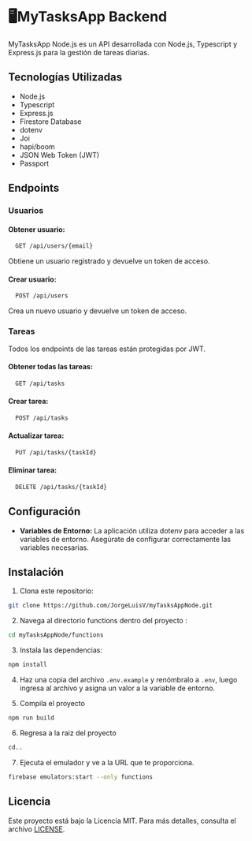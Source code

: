 # 🖥️MyTasksApp Backend

MyTasksApp Node.js es un API desarrollada con Node.js, Typescript y Express.js para la gestión de tareas diarias.

## Tecnologías Utilizadas

- Node.js
- Typescript
- Express.js
- Firestore Database
- dotenv
- Joi
- hapi/boom
- JSON Web Token (JWT)
- Passport

## Endpoints

### Usuarios

#### Obtener usuario:

```bash
  GET /api/users/{email}
```

Obtiene un usuario registrado y devuelve un token de acceso.

#### Crear usuario:

```bash
  POST /api/users
```

Crea un nuevo usuario y devuelve un token de acceso.

### Tareas
Todos los endpoints de las tareas están protegidas por JWT.

#### Obtener todas las tareas:
```bash
  GET /api/tasks
```

#### Crear tarea:

```bash
  POST /api/tasks
```

#### Actualizar tarea:

```bash
  PUT /api/tasks/{taskId}
```

#### Eliminar tarea:

```bash
  DELETE /api/tasks/{taskId}
```

## Configuración

- **Variables de Entorno:** La aplicación utiliza dotenv para acceder a las variables de entorno. Asegúrate de configurar correctamente las variables necesarias.

## Instalación

1. Clona este repositorio:
```bash
git clone https://github.com/JorgeLuisV/myTasksAppNode.git
```

2. Navega al directorio functions dentro del proyecto :
```bash
cd myTasksAppNode/functions
```

3. Instala las dependencias:
```bash
npm install
```

4. Haz una copia del archivo ``.env.example`` y renómbralo a ``.env``, luego ingresa al archivo y asigna un valor a la variable de entorno.

5. Compila el proyecto
```bash
npm run build
```
6. Regresa a la raiz del proyecto
```bash
cd..
```
7. Ejecuta el emulador y ve a la URL que te proporciona.
```bash
firebase emulators:start --only functions
```


## Licencia

Este proyecto está bajo la Licencia MIT. Para más detalles, consulta el archivo [LICENSE](LICENSE).

